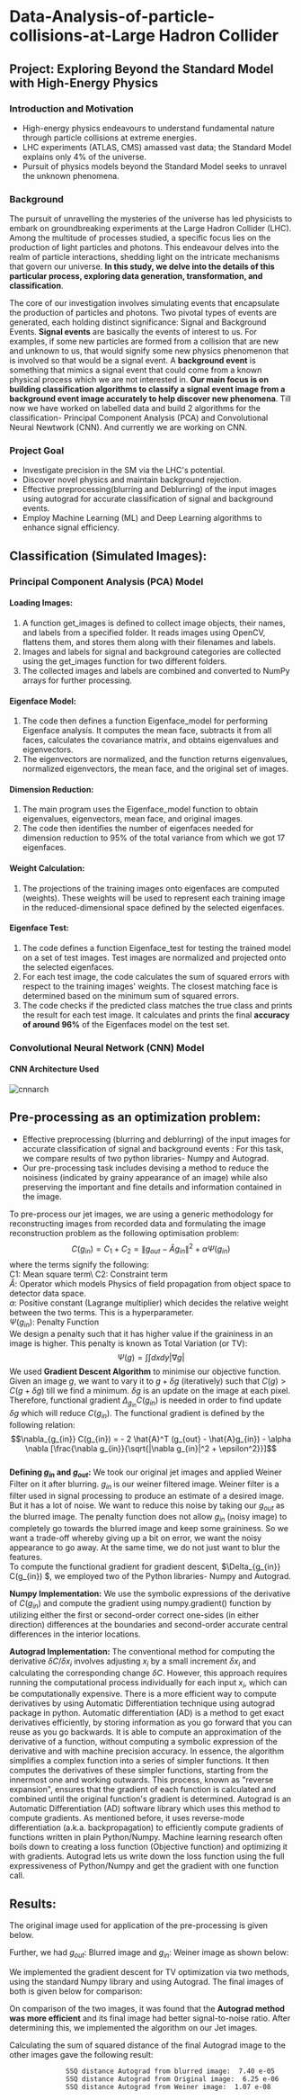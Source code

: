 # Data-Analysis-of-particle-collisions-at-Large Hadron Collider

## Project: Exploring Beyond the Standard Model with High-Energy Physics

### Introduction and Motivation
- High-energy physics endeavours to understand fundamental nature through particle collisions at extreme energies.
- LHC experiments (ATLAS, CMS) amassed vast data; the Standard Model explains only 4% of the universe.
- Pursuit of physics models beyond the Standard Model seeks to unravel the unknown phenomena.

### Background
The pursuit of unravelling the mysteries of the universe has led physicists to embark on groundbreaking experiments at the Large Hadron Collider (LHC). Among the multitude of processes studied, a specific focus lies on the production of light particles and photons. This endeavour delves into the realm of particle interactions, shedding light on the intricate mechanisms that govern our universe. **In this study, we delve into the details of this particular process, exploring data generation, transformation, and classification**.

The core of our investigation involves simulating events that encapsulate the production of particles and photons. Two pivotal types of events are generated, each holding distinct significance: Signal and Background Events. **Signal events** are basically the events of interest to us. For examples, if some new particles are formed from a collision that are new and unknown to us, that would signify some new physics phenomenon that is involved so that would be a signal event. A **background event** is something that mimics a signal event that could come from a known physical process which we are not interested in. **Our main focus is on building classification algorithms to classify a signal event image from a background event image accurately to help discover new phenomena**. Till now we have worked on labelled data and build 2 algorithms for the classification- Principal Component Analysis (PCA) and Convolutional Neural Newtwork (CNN). And currently we are working on CNN.

### Project Goal
- Investigate precision in the SM via the LHC's potential.
- Discover novel physics and maintain background rejection.
- Effective preprocessing(blurring and Deblurring) of the input images using autograd for accurate classification of signal and background events.
- Employ Machine Learning (ML) and Deep Learning algorithms to enhance signal efficiency.


## Classification (Simulated Images):
### Principal Component Analysis (PCA) Model
#### Loading Images:
1. A function get_images is defined to collect image objects, their names, and labels from a specified folder. It reads images using OpenCV, flattens them, and stores them along with their filenames and labels.
2. Images and labels for signal and background categories are collected using the get_images function for two different folders.
3. The collected images and labels are combined and converted to NumPy arrays for further processing.

#### Eigenface Model:
1. The code then defines a function Eigenface_model for performing Eigenface analysis. It computes the mean face, subtracts it from all faces, calculates the covariance matrix, and obtains eigenvalues and eigenvectors.
2. The eigenvectors are normalized, and the function returns eigenvalues, normalized eigenvectors, the mean face, and the original set of images.

#### Dimension Reduction:
1. The main program uses the Eigenface_model function to obtain eigenvalues, eigenvectors, mean face, and original images.
2. The code then identifies the number of eigenfaces needed for dimension reduction to 95% of the total variance from which we got 17 eigenfaces.

#### Weight Calculation:
1. The projections of the training images onto eigenfaces are computed (weights). These weights will be used to represent each training image in the reduced-dimensional space defined by the selected eigenfaces.

#### Eigenface Test:
1. The code defines a function Eigenface_test for testing the trained model on a set of test images. Test images are normalized and projected onto the selected eigenfaces.
2. For each test image, the code calculates the sum of squared errors with respect to the training images' weights. The closest matching face is determined based on the minimum sum of squared errors.
3. The code checks if the predicted class matches the true class and prints the result for each test image. It calculates and prints the final **accuracy of around 96%** of the Eigenfaces model on the test set.

### Convolutional Neural Network (CNN) Model

#### CNN Architecture Used
![cnnarch](https://github.com/kkirtigarg/Data-Analysis-of-particle-collisions-at-LHC/assets/157001390/37b18d97-929c-41e3-805b-3bc947c851f5)

## Pre-processing as an optimization problem:
- Effective preprocessing (blurring and deblurring) of the input images for accurate classification of signal and background events : For this task, we compare results of two python libraries- Numpy and Autograd.
- Our pre-processing task includes devising a method to reduce the noisiness (indicated by grainy appearance of an image) while also preserving the important and fine details and information contained in the image.

To pre-process our jet images, we are using a generic methodology for reconstructing images from recorded data and formulating the image reconstruction problem as the following optimisation problem:
$$C(g_{in}) = C_1 + C_2 = \| g_{out} - \hat{A}g_{in}\|^2 + \alpha \Psi(g_{in})$$
where the terms signify the following:\
C1: Mean square term\ C2: Constraint term\
$\hat{A}$: Operator which models Physics of field propagation from object space to detector data space.\
$\alpha$: Positive constant (Lagrange multiplier) which decides the relative weight between the two terms. This is a hyperparameter.\
$\Psi(g_{in})$: Penalty Function\
We design a penalty such that it has higher value if the graininess in an image is higher. This penalty is known as Total Variation (or TV):
$$\Psi(g) = \int\int dx dy |\nabla g|$$
We used **Gradient Descent Algorithm** to minimise our objective function. Given an image $g$, we want to vary it to $g + \delta g$ (iteratively) such that $C(g)>C(g + \delta g)$ till we find a minimum. $\delta g$ is an update on the image at each pixel. Therefore, functional gradient $\Delta_{g_{in}} C(g_{in})$ is needed in order to find update $\delta g$ which will reduce $C(g_{in})$. The functional gradient is defined by the following relation:
$$\nabla_{g_{in}} C(g_{in}) = - 2 \hat{A}^T (g_{out} - \hat{A}g_{in}) - \alpha \nabla [\frac{\nabla g_{in}}{\sqrt{|\nabla g_{in}|^2 + \epsilon^2}}]$$\
**Defining $g_{in}$ and $g_{out}$:** We took our original jet images and applied Weiner Filter on it after blurring. $g_{in}$ is our weiner filtered image. Weiner filter is a filter used in signal processing to produce an estimate of a desired image. But it has a lot of noise. We want to reduce this noise by taking our $g_{out}$ as the blurred image. The penalty function does not allow $g_{in}$ (noisy image) to completely go towards the blurred image and keep some graininess. So we want a trade-off whereby giving up a bit on error, we want the noisy
appearance to go away. At the same time, we do not just want to blur the features.\
To compute the functional gradient for gradient descent, $\Delta_{g_{in}} C(g_{in}) $, we employed two of the Python libraries- Numpy and Autograd. 

**Numpy Implementation:** We use the symbolic expressions of the derivative of $C(g_{in})$ and compute the gradient using numpy.gradient() function by utilizing either the first or second-order correct one-sides (in either direction) differences at the boundaries and second-order accurate central differences in the interior locations.

**Autograd Implementation:** The conventional method for computing the derivative $\delta C / \delta x_{i}$ involves adjusting $x_{i}$ by a small increment $\delta x_{i}$ and calculating the corresponding change $\delta C$. However, this approach requires running the computational process individually for each input $x_{i}$, which can be computationally expensive. There is a more efficient way to compute derivatives by using Automatic Differentiation technique using autograd package in python. Automatic differentiation (AD) is a method to get exact derivatives efficiently, by storing information as you go forward that you can reuse as you go backwards. It is able to compute an approximation of the derivative of a function, without computing a symbolic expression of the derivative and with machine precision accuracy. In essence, the algorithm simplifies a complex function into a series of simpler functions. It then computes the derivatives of these simpler functions, starting from the innermost one and working outwards. This process, known as "reverse expansion", ensures that the gradient of each function is calculated and combined until the original function's gradient is determined. Autograd is an Automatic Differentiation (AD) software library which uses this method to compute gradients. As mentioned before, it uses reverse-mode differentiation (a.k.a. backpropagation) to efficiently compute gradients of functions written in plain Python/Numpy. Machine learning research often boils down to creating a loss function (Objective function) and optimizing it with gradients. Autograd lets us write down the loss function using the full expressiveness of Python/Numpy and get the gradient with one function call.
## Results:
The original image used for application of the pre-processing is given below.

Further, we had $g_{out}$: Blurred image and $g_{in}$: Weiner image as shown below:

We implemented the gradient descent for TV optimization via two methods, using the standard Numpy library and using Autograd. The final images of both is given below for comparison:

On comparison of the two images, it was found that the **Autograd method was more efficient** and its final image had better signal-to-noise ratio. After determining this, we implemented the algorithm on our Jet images.

Calculating the sum of squared distance of the final Autograd image to the other images gave the following result:

                  SSQ distance Autograd from blurred image:  7.40 e-05
                  SSQ distance Autograd from Original image:  6.25 e-06
                  SSQ distance Autograd from Weiner image:  1.07 e-08

